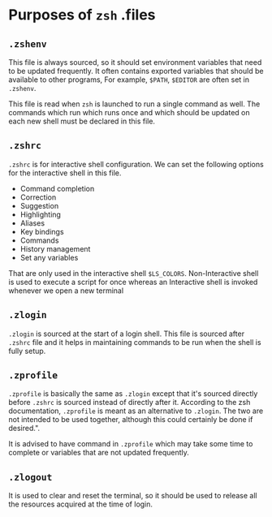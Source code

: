 # Purposes of `zsh` .files

## `.zshenv`

This file is always sourced, so it should set environment variables that need to be updated frequently. It often
contains exported variables that should be available to other programs, For example, `$PATH`, `$EDITOR` are often set in
`.zshenv`.

This file is read when `zsh` is launched to run a single command as well. The commands which run which runs once and
which should be updated on each new shell must be declared in this file.

## `.zshrc`

`.zshrc` is for interactive shell configuration. We can set the following options for the interactive shell in this
file.

- Command completion
- Correction
- Suggestion
- Highlighting
- Aliases
- Key bindings
- Commands
- History management
- Set any variables

That are only used in the interactive shell `$LS_COLORS`. Non-Interactive shell is used to execute a script for once
whereas an Interactive shell is invoked whenever we open a new terminal

## `.zlogin`

`.zlogin` is sourced at the start of a login shell. This file is sourced after `.zshrc` file and it helps in maintaining
commands to be run when the shell is fully setup.

## `.zprofile`

`.zprofile` is basically the same as `.zlogin` except that it's sourced directly before `.zshrc` is sourced instead of
directly after it. According to the zsh documentation, `.zprofile` is meant as an alternative to `.zlogin`. The two are
not intended to be used together, although this could certainly be done if desired.".

It is advised to have command in `.zprofile` which may take some time to complete or variables that are not updated
frequently.

## `.zlogout`

It is used to clear and reset the terminal, so it should be used to release all the resources acquired at the time of
login.
